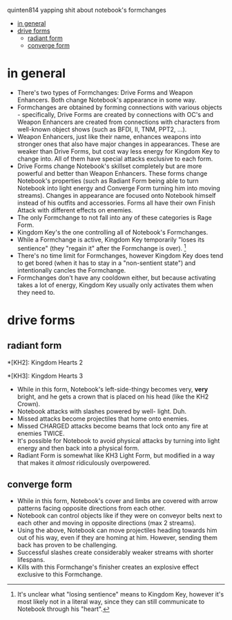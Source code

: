 quinten814 yapping shit about notebook's formchanges

- [in general](#in-general)
- [drive forms](#drive-forms)
  * [radiant form](#radiant-form)
  * [converge form](#converge-form)

# in general

- There's two types of Formchanges: Drive Forms and Weapon Enhancers. Both change Notebook's appearance in some way.
- Formchanges are obtained by forming connections with various objects - specifically, Drive Forms are created by connections with OC's and Weapon Enhancers are created from connections with characters from well-known object shows (such as BFDI, II, TNM, PPT2, ...).
- Weapon Enhancers, just like their name, enhances weapons into stronger ones that also have major changes in appearances. These are weaker than Drive Forms, but cost way less energy for Kingdom Key to change into. All of them have special attacks exclusive to each form.
- Drive Forms change Notebook's skillset completely but are more powerful and better than Weapon Enhancers. These forms change Notebook's properties (such as Radiant Form being able to turn Notebook into light energy and Converge Form turning him into moving streams). Changes in appearance are focused onto Notebook himself instead of his outfits and accessories. Forms all have their own Finish Attack with different effects on enemies.
- The only Formchange to not fall into any of these categories is Rage Form.
- Kingdom Key's the one controlling all of Notebook's Formchanges.
- While a Formchange is active, Kingdom Key temporarily "loses its sentience" (they "regain it" after the Formchange is over). [^1]
- There's no time limit for Formchanges, however Kingdom Key does tend to get bored (when it has to stay in a "non-sentient state") and intentionally cancles the Formchange.
- Formchanges don't have any cooldown either, but because activating takes a lot of energy, Kingdom Key usually only activates them when they need to.

# drive forms

## radiant form

*[KH2]: Kingdom Hearts 2

*[KH3]: Kingdom Hearts 3

- While in this form, Notebook's left-side-thingy becomes very, **very** bright, and he gets a crown that is placed on his head (like the KH2 Crown).
- Notebook attacks with slashes powered by well- light. Duh.
- Missed attacks become projectiles that home onto enemies.
- Missed CHARGED attacks become beams that lock onto any fire at enemies TWICE.
- It's possible for Notebook to avoid physical attacks by turning into light energy and then back into a physical form.
- Radiant Form is somewhat like KH3 Light Form, but modified in a way that makes it *almost* ridiculously overpowered.

## converge form

- While in this form, Notebook's cover and limbs are covered with arrow patterns facing opposite directions from each other.
- Notebook can control objects like if they were on conveyor belts next to each other and moving in opposite directions (max 2 streams).
- Using the above, Notebook can move projectiles heading towards him out of his way, even if they are homing at him. However, sending them back has proven to be challenging.
- Successful slashes create considerably weaker streams with shorter lifespans.
- Kills with this Formchange's finisher creates an explosive effect exclusive to this Formchange.

[^1]: It's unclear what "losing sentience" means to Kingdom Key, however it's most likely not in a literal way, since they can still communicate to Notebook through his "heart".
